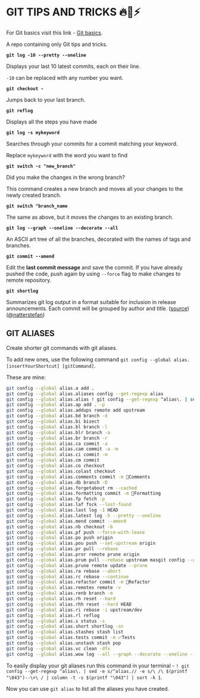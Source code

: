 # GIT TIPS AND TRICKS 🔥🚀⚡

For Git basics visit this link - [Git basics](https://rogerdudler.github.io/git-guide/).

A repo containing only Git tips and tricks.

**`git log -10 --pretty --oneline`**

Displays your last 10 latest commits, each on their line.

`-10` can be replaced with any number you want.

**`git checkout -`**

Jumps back to your last branch.

**`git reflog`**

Displays all the steps you have made

**`git log -s mykeyword`**

Searches through your commits for a commit matching your keyword.

Replace `mykeyword` with the word you want to find

**`git switch -c "new_branch"`**

Did you make the changes in the wrong branch?

This command creates a new branch and moves all your changes to the newly created branch.

**`git switch "branch_name`**

The same as above, but it moves the changes to an existing branch.

**`git log --graph --oneline --decorate --all`**

An ASCII art tree of all the branches, decorated with the names of tags and branches.

**`git commit --amend`**

Edit the **last commit message** and save the commit. If you have already pushed the code, push again by using `--force` flag to make changes to remote repository.

**`git shortlog`**

Summarizes git log output in a format suitable for inclusion in release
announcements. Each commit will be grouped by author and title. ([source](https://git-scm.com/docs/git-shortlog)) ([@natterstefan](https://twitter.com/natterstefan/status/1244888942165610497))

## GIT ALIASES

Create shorter git commands with git aliases.

To add new ones, use the following command `git config --global alias.[insertYourShortcut] [gitCommand]`.

These are mine:

```bash
git config --global alias.a add .
git config --global alias.aliases config --get-regexp alias
git config --global alias.alias ! git config --get-regexp ^alias\. | sed -e s/^alias.// -e s/\ /\ $(printf "\043")git config --global --\>\ / | column -t -s $(printf "\043") | sort -k 1
git config --global alias.ap add . -p
git config --global alias.addups remote add upstream
git config --global alias.bd branch -d
git config --global alias.bi bisect
git config --global alias.bl branch -l
git config --global alias.blr branch -a
git config --global alias.br branch -r
git config --global alias.ca commit -a
git config --global alias.cam commit -a -m
git config --global alias.ci commit -m
git config --global alias.cm commit
git config --global alias.co checkout
git config --global alias.colast checkout -
git config --global alias.comments commit -m 📒Comments
git config --global alias.db branch -D
git config --global alias.forgetabout rm --cached
git config --global alias.formatting commit -m 💅Formatting
git config --global alias.fp fetch -p
git config --global alias.laf fsck --lost-found
git config --global alias.last log -1 HEAD
git config --global alias.latest log -5 --pretty --oneline
git config --global alias.mend commit --amend
git config --global alias.nb checkout -b
git config --global alias.pf push --force-with-lease
git config --global alias.po push origin
git config --global alias.pou push --set-upstream origin
git config --global alias.pr pull --rebase
git config --global alias.pror remote prune origin
git config --global alias.prum pull --rebase upstream masgit config --globalter
git config --global alias.prune remote update --prune
git config --global alias.ra rebase --abort
git config --global alias.rc rebase --continue
git config --global alias.refactor commit -m 👷Refactor
git config --global alias.remotes remote -v
git config --global alias.renb branch -m
git config --global alias.rh reset --hard
git config --global alias.rhh reset --hard HEAD
git config --global alias.ri rebase -i upstream/dev
git config --global alias.rl reflog
git config --global alias.s status -s
git config --global alias.short shortlog -sn
git config --global alias.stashes stash list
git config --global alias.tests commit -m ✅Tests
git config --global alias.unstash stash pop
git config --global alias.vc clean -dfx
git config --global alias.wow log --all --graph --decorate --oneline --simplify-by-decoration
```

To easily display your git aliases run this command in your terminal - `! git config --get-regexp ^alias\. | sed -e s/^alias.// -e s/\ /\ $(printf "\043")--\>\ / | column -t -s $(printf "\043") | sort -k 1`.

Now you can use `git alias` to list all the aliases you have created.

